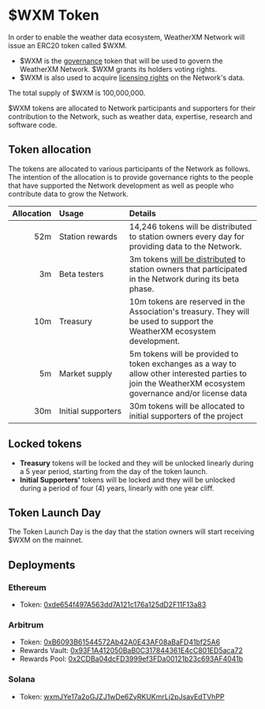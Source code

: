 # $WXM Token

In order to enable the weather data ecosystem, WeatherXM Network will issue an ERC20 token called $WXM. 

- $WXM is the [governance](governance) token that will be used to govern the WeatherXM Network. $WXM grants its holders
voting rights. 
- $WXM is also used to acquire [licensing rights](data-licensing) on the Network's data.

The total supply of $WXM is 100,000,000.

$WXM tokens are allocated to Network participants and supporters for their contribution to the Network, such as weather data, expertise,
research and software code.

## Token allocation

The tokens are allocated to various participants of the Network as follows. The intention of the allocation is to provide governance rights to
the people that have supported the Network development as well as people who contribute data to grow the Network.


| Allocation    | Usage 		|  Details |
| -------------: | :----------- | :---- |
| 52m   | Station rewards 	| 14,246 tokens will be distributed to station owners every day for providing data to the Network.|
| 3m    | Beta testers|   3m tokens [will be distributed](/docs/station-rewards.html#beta-rewards) to station owners that participated in the Network during its beta phase. |
| 10m 	| Treasury    		| 10m tokens are reserved in the Association's treasury. They will be used to support the WeatherXM ecosystem development.|
| 5m 	| Market&nbsp;supply 	| 5m tokens will be provided to token exchanges as a way to allow other interested parties to join the WeatherXM ecosystem governance and/or license data |
| 30m 	| Initial&nbsp;supporters | 30m tokens will be allocated to initial supporters of the project |

## Locked tokens
- **Treasury** tokens will be locked and they will be unlocked linearly during a 5 year period, starting from the day of the token launch.
- **Initial Supporters'** tokens will be locked and they will be unlocked during a period of four (4) years, linearly with one year cliff.

## Token Launch Day

The Token Launch Day is the day that the station owners will start receiving $WXM on the mainnet.

## Deployments

### Ethereum

- Token: [0xde654f497A563dd7A121c176a125dD2F11F13a83](https://etherscan.io/address/0xde654f497A563dd7A121c176a125dD2F11F13a83)

### Arbitrum

- Token: [0xB6093B61544572Ab42A0E43AF08aBaFD41bf25A6](https://arbiscan.io/address/0xB6093B61544572Ab42A0E43AF08aBaFD41bf25A6)
- Rewards Vault: [0x93F1A412050BaB0C317844361E4cC801ED5aca72](https://arbiscan.io/address/0x93F1A412050BaB0C317844361E4cC801ED5aca72)
- Rewards Pool: [0x2CDBa04dcFD3999ef3FDa00121b23c693AF4041b](https://arbiscan.io/address/0x2CDBa04dcFD3999ef3FDa00121b23c693AF4041b)

### Solana
- Token: [wxmJYe17a2oGJZJ1wDe6ZyRKUKmrLj2pJsavEdTVhPP](https://solscan.io/token/wxmJYe17a2oGJZJ1wDe6ZyRKUKmrLj2pJsavEdTVhPP)
